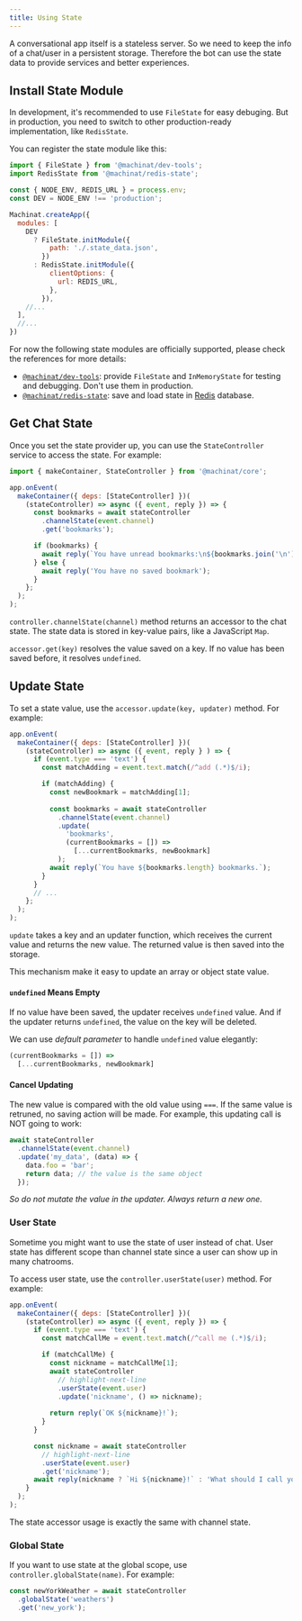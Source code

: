 ```yaml
---
title: Using State
---
```


A conversational app itself is a stateless server.
So we need to keep the info of a chat/user in a persistent storage. 
Therefore the bot can use the state data to provide services and better experiences.

## Install State Module

In development, it's recommended to use `FileState` for easy debuging.
But in production, you need to switch to other production-ready implementation,
like `RedisState`.

You can register the state module like this:

```js
import { FileState } from '@machinat/dev-tools';
import RedisState from '@machinat/redis-state';

const { NODE_ENV, REDIS_URL } = process.env;
const DEV = NODE_ENV !== 'production';

Machinat.createApp({
  modules: [
    DEV
      ? FileState.initModule({
          path: './.state_data.json',
        })
      : RedisState.initModule({
          clientOptions: {
            url: REDIS_URL,
          },
        }),
    //...
  ],
  //...
})
```

For now the following state modules are officially supported,
please check the references for more details:

- [`@machinat/dev-tools`](pathname:///api/modules/dev_tools): provide `FileState` and `InMemoryState` for testing and debugging. Don't use them in production.
- [`@machinat/redis-state`](pathname:///api/modules/redis_state): save and load state in [Redis](https://redis.io/) database.

## Get Chat State

Once you set the state provider up,
you can use the `StateController` service to access the state.
For example:

```js
import { makeContainer, StateController } from '@machinat/core';

app.onEvent(
  makeContainer({ deps: [StateController] })(
    (stateController) => async ({ event, reply }) => {
      const bookmarks = await stateController
        .channelState(event.channel)
        .get('bookmarks');

      if (bookmarks) {
        await reply(`You have unread bookmarks:\n${bookmarks.join('\n')}`);
      } else {
        await reply('You have no saved bookmark');
      }
    };
  );
);
```

`controller.channelState(channel)` method returns an accessor to the chat state.
The state data is stored in key-value pairs, like a JavaScript `Map`.

`accessor.get(key)` resolves the value saved on a key.
If no value has been saved before, it resolves `undefined`.

## Update State

To set a state value, use the `accessor.update(key, updater)` method.
For example:

```js
app.onEvent(
  makeContainer({ deps: [StateController] })(
    (stateController) => async ({ event, reply } ) => {
      if (event.type === 'text') {
        const matchAdding = event.text.match(/^add (.*)$/i);

        if (matchAdding) {
          const newBookmark = matchAdding[1];
  
          const bookmarks = await stateController
            .channelState(event.channel)
            .update(
              'bookmarks',
              (currentBookmarks = []) =>
                [...currentBookmarks, newBookmark]
            );
          await reply(`You have ${bookmarks.length} bookmarks.`);
        }
      }
      // ...
    };
  );
);
```

`update` takes a key and an updater function,
which receives the current value and returns the new value.
The returned value is then saved into the storage.

This mechanism make it easy to update an array or object state value. 

#### `undefined` Means Empty

If no value have been saved, the updater receives `undefined` value.
And if the updater returns `undefined`, the value on the key will be deleted.

We can use _default parameter_ to handle `undefined` value elegantly: 

```js
(currentBookmarks = []) =>
  [...currentBookmarks, newBookmark]
```

#### Cancel Updating

The new value is compared with the old value using `===`.
If the same value is retruned, no saving action will be made.
For example, this updating call is NOT going to work:

```js
await stateController
  .channelState(event.channel)
  .update('my_data', (data) => {
    data.foo = 'bar';
    return data; // the value is the same object
  });
```

_So do not mutate the value in the updater. Always return a new one._

### User State

Sometime you might want to use the state of user instead of chat.
User state has different scope than channel state since a user can show up in many chatrooms.

To access user state, use the `controller.userState(user)` method.
For example:

```js
app.onEvent(
  makeContainer({ deps: [StateController] })(
    (stateController) => async ({ event, reply }) => {
      if (event.type === 'text') {
        const matchCallMe = event.text.match(/^call me (.*)$/i);

        if (matchCallMe) {
          const nickname = matchCallMe[1];
          await stateController
            // highlight-next-line
            .userState(event.user)
            .update('nickname', () => nickname);
  
          return reply(`OK ${nickname}!`);
        }
      }

      const nickname = await stateController
        // highlight-next-line
        .userState(event.user)
        .get('nickname');
      await reply(nickname ? `Hi ${nickname}!` : 'What should I call you?');
    }
  );
);
```

The state accessor usage is exactly the same with channel state.

### Global State

If you want to use state at the global scope,
use `controller.globalState(name)`.
For example:

```js
const newYorkWeather = await stateController
  .globalState('weathers')
  .get('new_york');
```
